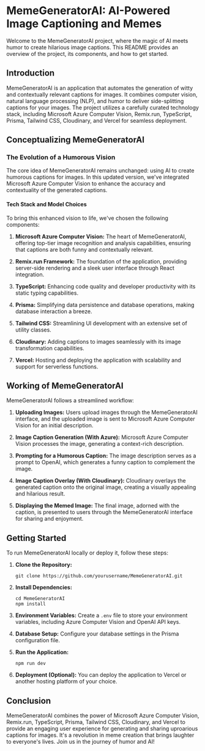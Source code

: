 # MemeGeneratorAI: AI-Powered Image Captioning and Memes

Welcome to the MemeGeneratorAI project, where the magic of AI meets humor to create hilarious image captions. This README provides an overview of the project, its components, and how to get started.

## Introduction

MemeGeneratorAI is an application that automates the generation of witty and contextually relevant captions for images. It combines computer vision, natural language processing (NLP), and humor to deliver side-splitting captions for your images. The project utilizes a carefully curated technology stack, including Microsoft Azure Computer Vision, Remix.run, TypeScript, Prisma, Tailwind CSS, Cloudinary, and Vercel for seamless deployment.

## Conceptualizing MemeGeneratorAI

### The Evolution of a Humorous Vision

The core idea of MemeGeneratorAI remains unchanged: using AI to create humorous captions for images. In this updated version, we've integrated Microsoft Azure Computer Vision to enhance the accuracy and contextuality of the generated captions.

#### Tech Stack and Model Choices

To bring this enhanced vision to life, we've chosen the following components:

1. **Microsoft Azure Computer Vision:**
   The heart of MemeGeneratorAI, offering top-tier image recognition and analysis capabilities, ensuring that captions are both funny and contextually relevant.

2. **Remix.run Framework:**
   The foundation of the application, providing server-side rendering and a sleek user interface through React integration.

3. **TypeScript:**
   Enhancing code quality and developer productivity with its static typing capabilities.

4. **Prisma:**
   Simplifying data persistence and database operations, making database interaction a breeze.

5. **Tailwind CSS:**
   Streamlining UI development with an extensive set of utility classes.

6. **Cloudinary:**
   Adding captions to images seamlessly with its image transformation capabilities.

7. **Vercel:**
   Hosting and deploying the application with scalability and support for serverless functions.

## Working of MemeGeneratorAI

MemeGeneratorAI follows a streamlined workflow:

1. **Uploading Images:**
   Users upload images through the MemeGeneratorAI interface, and the uploaded image is sent to Microsoft Azure Computer Vision for an initial description.

2. **Image Caption Generation (With Azure):**
   Microsoft Azure Computer Vision processes the image, generating a context-rich description.

3. **Prompting for a Humorous Caption:**
   The image description serves as a prompt to OpenAI, which generates a funny caption to complement the image.

4. **Image Caption Overlay (With Cloudinary):**
   Cloudinary overlays the generated caption onto the original image, creating a visually appealing and hilarious result.

5. **Displaying the Memed Image:**
   The final image, adorned with the caption, is presented to users through the MemeGeneratorAI interface for sharing and enjoyment.

## Getting Started

To run MemeGeneratorAI locally or deploy it, follow these steps:

1. **Clone the Repository:**
   ```
   git clone https://github.com/yourusername/MemeGeneratorAI.git
   ```

2. **Install Dependencies:**
   ```
   cd MemeGeneratorAI
   npm install
   ```

3. **Environment Variables:**
   Create a `.env` file to store your environment variables, including Azure Computer Vision and OpenAI API keys.

4. **Database Setup:**
   Configure your database settings in the Prisma configuration file.

5. **Run the Application:**
   ```
   npm run dev
   ```

6. **Deployment (Optional):**
   You can deploy the application to Vercel or another hosting platform of your choice.

## Conclusion

MemeGeneratorAI combines the power of Microsoft Azure Computer Vision, Remix.run, TypeScript, Prisma, Tailwind CSS, Cloudinary, and Vercel to provide an engaging user experience for generating and sharing uproarious captions for images. It's a revolution in meme creation that brings laughter to everyone's lives. Join us in the journey of humor and AI!
